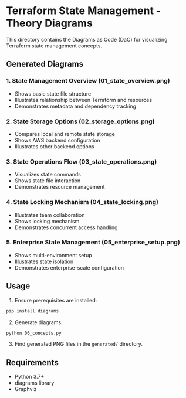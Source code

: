 # Terraform State Management - Theory Diagrams

This directory contains the Diagrams as Code (DaC) for visualizing Terraform state management concepts.

## Generated Diagrams

### 1. State Management Overview (01_state_overview.png)
- Shows basic state file structure
- Illustrates relationship between Terraform and resources
- Demonstrates metadata and dependency tracking

### 2. State Storage Options (02_storage_options.png)
- Compares local and remote state storage
- Shows AWS backend configuration
- Illustrates other backend options

### 3. State Operations Flow (03_state_operations.png)
- Visualizes state commands
- Shows state file interaction
- Demonstrates resource management

### 4. State Locking Mechanism (04_state_locking.png)
- Illustrates team collaboration
- Shows locking mechanism
- Demonstrates concurrent access handling

### 5. Enterprise State Management (05_enterprise_setup.png)
- Shows multi-environment setup
- Illustrates state isolation
- Demonstrates enterprise-scale configuration

## Usage

1. Ensure prerequisites are installed:
```bash
pip install diagrams
```

2. Generate diagrams:
```bash
python 06_concepts.py
```

3. Find generated PNG files in the `generated/` directory.

## Requirements
- Python 3.7+
- diagrams library
- Graphviz 
